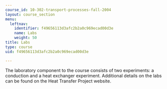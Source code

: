 ```yaml
---
course_id: 10-302-transport-processes-fall-2004
layout: course_section
menu:
  leftnav:
    identifier: f49656113d3afc2b2a0c969ecad00d3e
    name: Labs
    weight: 50
title: Labs
type: course
uid: f49656113d3afc2b2a0c969ecad00d3e

---
```


The laboratory component to the course consists of two experiments: a conduction and a heat exchanger experiment. Additional details on the labs can be found on the Heat Transfer Project website.